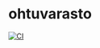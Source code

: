 # ohtuvarasto


[![CI](https://github.com/joona111/ohtuvarasto/actions/workflows/main.yml/badge.svg?branch=main)](https://github.com/joona111/ohtuvarasto/actions/workflows/main.yml)
